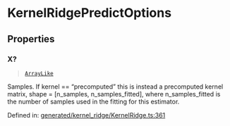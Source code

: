 # KernelRidgePredictOptions

## Properties

### X?

> [`ArrayLike`](../types/ArrayLike.md)

Samples. If kernel == “precomputed” this is instead a precomputed kernel matrix, shape = \[n\_samples, n\_samples\_fitted\], where n\_samples\_fitted is the number of samples used in the fitting for this estimator.

Defined in:  [generated/kernel\_ridge/KernelRidge.ts:361](https://github.com/transitive-bullshit/scikit-learn-ts/blob/122b3c0/packages/sklearn/src/generated/kernel_ridge/KernelRidge.ts#L361)
